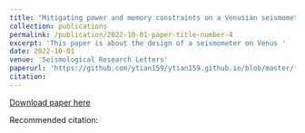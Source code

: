 ```yaml
---
title: "Mitigating power and memory constraints on a Venusian seismometer."
collection: publications
permalink: /publication/2022-10-01-paper-title-number-4
excerpt: 'This paper is about the design of a seismometer on Venus '
date: 2022-10-01
venue: 'Seismological Research Letters'
paperurl: 'https://github.com/ytian159/ytian159.github.io/blob/master/files/srl-2022085.1.pdf'
citation: 
---
```


[Download paper here](https://github.com/ytian159/ytian159.github.io/blob/master/files/srl-2022085.1.pdf)

Recommended citation:
